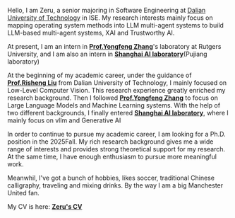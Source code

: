 Hello, I am Zeru, a senior majoring in Software Engineering at [Dalian University of Technology](https://www.dlut.edu.cn/) in ISE. My research interests mainly focus on mapping operating system methods into LLM multi-agent systems to build LLM-based multi-agent systems, XAI and Trustworthy AI.

At present, I am an intern in [**Prof.Yongfeng Zhang**](https://yongfeng.me/)'s laboratory at Rutgers University, and I am also an intern in [**Shanghai AI laboratory**](https://www.shlab.org.cn/)(Pujiang laboratory)

At the beginning of my academic career, under the guidance of [**Prof.Risheng Liu**](https://rsliu.tech/) from Dalian University of Technology, I mainly focused on Low-Level Computer Vision. This research experience greatly enriched my research background. Then I followed [**Prof.Yongfeng Zhang**](https://yongfeng.me/) to focus on Large Language Models and Machine Learning systems. With the help of two different backgrounds, I finally entered [**Shanghai AI laboratory**](https://www.shlab.org.cn/), where I mainly focus on vllm and Generative AI

In order to continue to pursue my academic career, I am looking for a Ph.D. position in the 2025Fall. My rich research background gives me a wide range of interests and provides strong theoretical support for my research. At the same time, I have enough enthusiasm to pursue more meaningful work.

Meanwhil, I've got a bunch of hobbies, likes soccer, traditional Chinese calligraphy, traveling and mixing drinks. By the way I am a big Manchester United fan.  

My CV is here: [**Zeru's CV**](./_pages/includes/file/resume.pdf)
